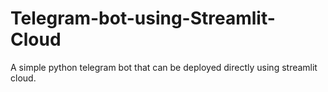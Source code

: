 # Telegram-bot-using-Streamlit-Cloud
A simple python telegram bot that can be deployed directly using streamlit cloud.